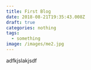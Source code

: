 ```yaml
---
title: First Blog
date: 2018-08-21T19:35:43.008Z
draft: true
categories: nothing
tags:
  - something
image: /images/me2.jpg
---
```

adfkjslakjsdf
